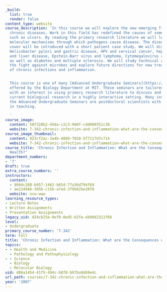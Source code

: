 ```yaml
---
_build:
  list: true
  render: false
content_type: website
course_description: 'In this course we will explore the new emerging field of pathogen-induced
  chronic diseases. Work in this field has redefined the causes of some major disorders,
  such as ulcers. By reading the primary research literature we will learn about the
  molecular mechanisms through which pathogens cause disease. The diseases that we
  cover will be introduced with a short patient case study. We will discuss the bacterium
  Helicobacter pylori and gastric disease, HPV and cervical cancer, hepatitis C virus
  and liver disease, Epstein-Barr virus and lymphoma, Cytomegalovirus and atherosclerosis,
  as well as diabetes and multiple sclerosis. We will study technical advances in
  the fight against microbes and explore future directions for new treatment strategies
  of chronic infections and inflammation.


  This course is one of many [Advanced Undergraduate Seminars](https://biology.mit.edu/undergraduate/course_listings/advanced_undergraduate_seminars)
  offered by the Biology Department at MIT. These seminars are tailored for students
  with an interest in using primary research literature to discuss and learn about
  current biological research in a highly interactive setting. Many instructors of
  the Advanced Undergraduate Seminars are postdoctoral scientists with a strong interest
  in teaching.

  '
course_image:
  content: 58f328b2-458a-c2c3-960f-cdd000351c38
  website: 7-342-chronic-infection-and-inflammation-what-are-the-consequences-on-your-health-fall-2007
course_image_thumbnail:
  content: 923cf2ac-3a4b-4099-7010-5f7117d7c714
  website: 7-342-chronic-infection-and-inflammation-what-are-the-consequences-on-your-health-fall-2007
course_title: 'Chronic Infection and Inflammation: What are the Consequences on Your
  Health?'
department_numbers:
- '7'
draft: true
extra_course_numbers: ''
instructors:
  content:
  - 9994c280-b957-1462-b65d-77a36d794f69
  - ae224946-3056-c15b-a7ed-379b82be2078
  website: ocw-www
learning_resource_types:
- Lecture Notes
- Written Assignments
- Presentation Assignments
legacy_uid: d24cb25e-9ef0-0ed5-b2fe-eb90d2311f66
level:
- Undergraduate
primary_course_number: '7.342'
term: Fall
title: 'Chronic Infection and Inflammation: What are the Consequences on Your Health?'
topics:
- - Health and Medicine
  - Pathology and Pathophysiology
- - Science
  - Biology
  - Molecular Biology
uid: d06a1454-41f5-494c-b8f0-b97ba9d69e4c
url_path: courses/7-342-chronic-infection-and-inflammation-what-are-the-consequences-on-your-health-fall-2007
year: '2007'
---
```

